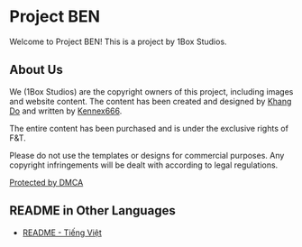 # Project BEN

Welcome to Project BEN! This is a project by 1Box Studios.

## About Us

We (1Box Studios) are the copyright owners of this project, including images and website content. The content has been created and designed by [Khang Do](https://1boxstudios.com/writer/kanzo0502/) and written by [Kennex666](https://1boxstudios.com/writer/kennex666/).

The entire content has been purchased and is under the exclusive rights of F&T.

Please do not use the templates or designs for commercial purposes. Any copyright infringements will be dealt with according to legal regulations.

[Protected by DMCA](https://www.dmca.com/r/17rr8y9)

## README in Other Languages

- [README - Tiếng Việt](README_VI.md)

